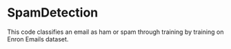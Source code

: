 # SpamDetection
This code classifies an email as ham or spam through training by training on Enron Emails dataset.

